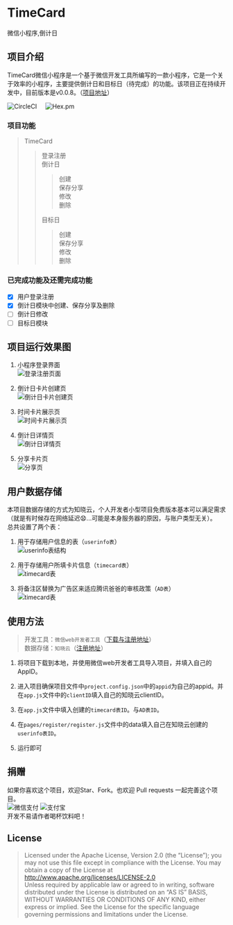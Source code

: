 # TimeCard
微信小程序,倒计日
## 项目介绍  
TimeCard微信小程序是一个基于微信开发工具所编写的一款小程序，它是一个关于效率的小程序，主要提供倒计日和目标日（待完成）的功能。该项目正在持续开发中，目前版本是v0.0.8。（<a href='https://github.com/pinkpear/TimeCard/'>项目地址</a>）  

![CircleCI](https://img.shields.io/circleci/project/github/RedSparr0w/node-csgo-parser.svg) &nbsp;&nbsp;&nbsp;
![Hex.pm](https://img.shields.io/hexpm/l/plug.svg)      

### 项目功能
> TimeCard  
>> 登录注册  
>> 倒计日  
>>> 创建  
>>> 保存分享  
>>> 修改  
>>> 删除  
>>
>> 目标日
>>> 创建  
>>> 保存分享  
>>> 修改  
>>> 删除  


### 已完成功能及还需完成功能  
- [x] 用户登录注册
- [x] 倒计日模块中创建、保存分享及删除
- [ ] 倒计日修改
- [ ] 目标日模块

## 项目运行效果图  
1. 小程序登录界面  
![登录注册页面](http://p9imm94yt.bkt.clouddn.com/image/TimeCard/Cardregister.png)  

2. 倒计日卡片创建页  
![倒计日卡片创建页](http://p9imm94yt.bkt.clouddn.com/image/TimeCard/Cardcreate.png)  

3. 时间卡片展示页  
![时间卡片展示页](http://p9imm94yt.bkt.clouddn.com/image/TimeCard/Cardshow.png)  

4. 倒计日详情页  
![倒计日详情页](http://p9imm94yt.bkt.clouddn.com/image/TimeCard/Carddetail.png)  

5. 分享卡片页  
![分享页](http://p9imm94yt.bkt.clouddn.com/image/TimeCard/Cardsave.png)  

## 用户数据存储  
本项目数据存储的方式为知晓云，个人开发者小型项目免费版本基本可以满足需求（就是有时候存在网络延迟:anguished:...可能是本身服务器的原因，与账户类型无关）。  
总共设置了两个表：  
1. 用于存储用户信息的表（`userinfo表`）  
![userinfo表结构](http://p9imm94yt.bkt.clouddn.com/image/TimeCard/userinfo.png)  

2. 用于存储用户所填卡片信息（`timecard表`）  
![timecard表](http://p9imm94yt.bkt.clouddn.com/image/TimeCard/timecard.png)

3. 将备注区替换为广告区来适应腾讯爸爸的审核政策（`AD表`）  
![timecard表](http://p9imm94yt.bkt.clouddn.com/image/TimeCard/AD.png)

## 使用方法
> 开发工具：`微信web开发者工具`（<a href='https://mp.weixin.qq.com/cgi-bin/wx'>下载与注册地址</a>）  
> 数据存储：`知晓云`（<a href='https://cloud.minapp.com/'>注册地址</a>）  

1. 将项目下载到本地，并使用微信web开发者工具导入项目，并填入自己的AppID。

2. 进入项目确保项目文件中`project.config.json`中的`appid`为自己的appid。并在`app.js`文件中的`clientID`填入自己的知晓云clientID。

4. 在`app.js`文件中填入创建的`timecard表ID`。与`AD表ID`。  

3. 在`pages/register/register.js`文件中的data填入自己在知晓云创建的`userinfo表ID`。  

5. 运行即可

## 捐赠  

如果你喜欢这个项目，欢迎Star、Fork。也欢迎 Pull requests 一起完善这个项目。  
![微信支付](http://p9imm94yt.bkt.clouddn.com/image/paywechatpay.png)
![支付宝](http://p9imm94yt.bkt.clouddn.com/image/payAlipay.png)  
开发不易请作者喝杯饮料吧！


## License

>Licensed under the Apache License, Version 2.0 (the “License”);
you may not use this file except in compliance with the License.
You may obtain a copy of the License at
<a href='http://www.apache.org/licenses/LICENSE-2.0'></a>http://www.apache.org/licenses/LICENSE-2.0  
Unless required by applicable law or agreed to in writing, software
distributed under the License is distributed on an “AS IS” BASIS,
WITHOUT WARRANTIES OR CONDITIONS OF ANY KIND, either express or implied.
See the License for the specific language governing permissions and
limitations under the License.
